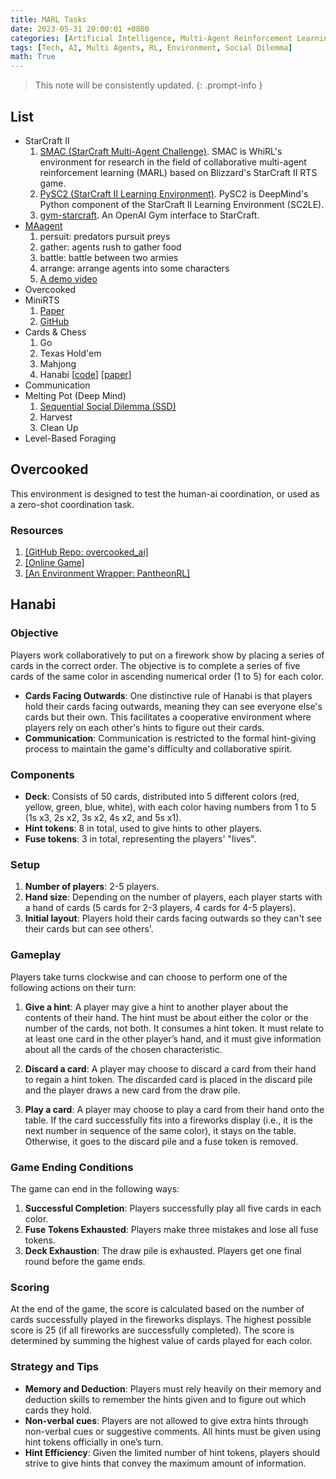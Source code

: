 ```yaml
---
title: MARL Tasks
date: 2023-05-31 20:00:01 +0800
categories: [Artificial Intelligence, Multi-Agent Reinforcement Learning]
tags: [Tech, AI, Multi Agents, RL, Environment, Social Dilemma]
math: True
---
```


> This note will be consistently updated.
{: .prompt-info }

## List
- StarCraft II
   1. [SMAC (StarCraft Multi-Agent Challenge)](https://github.com/oxwhirl/smac). SMAC is WhiRL's environment for research in the field of collaborative multi-agent reinforcement learning (MARL) based on Blizzard's StarCraft II RTS game.
   2. [PySC2 (StarCraft II Learning Environment)](https://github.com/deepmind/pysc2). PySC2 is DeepMind's Python component of the StarCraft II Learning Environment (SC2LE).
   3. [gym-starcraft](https://github.com/apsdehal/gym-starcraft). An OpenAI Gym interface to StarCraft.
- [MAagent](https://github.com/geek-ai/MAgent)
   1. persuit: predators pursuit preys
   2. gather: agents rush to gather food
   3. battle: battle between two armies
   4. arrange: arrange agents into some characters
   5. [A demo video](https://www.youtube.com/watch?v=HCSm0kVolqI)
- Overcooked
- MiniRTS
   1. [Paper](https://arxiv.org/pdf/1707.01067.pdf)
   2. [GitHub](https://github.com/facebookresearch/ELF)
- Cards & Chess
   1. Go
   2. Texas Hold'em
   3. Mahjong
   4. Hanabi [[code](https://github.com/deepmind/hanabi-learning-environment)] [[paper](https://www.sciencedirect.com/science/article/pii/S0004370219300116)]
- Communication
- Melting Pot (Deep Mind)
   1. [Sequential Social Dilemma (SSD)](https://github.com/eugenevinitsky/sequential_social_dilemma_games)
   2. Harvest
   3. Clean Up
-  Level-Based Foraging

## Overcooked

This environment is designed to test the human-ai coordination, or used as a zero-shot coordination task.

### Resources
1. [[GitHub Repo: overcooked_ai]](https://github.com/HumanCompatibleAI/overcooked_ai/tree/master)
2. [[Online Game]](https://humancompatibleai.github.io/overcooked-demo/)
3. [[An Environment Wrapper: PantheonRL]](https://github.com/Stanford-ILIAD/PantheonRL)

<!-- It seems that PantheonRL is out of date now (2023-12-26). To run the provided experiments, the environment needs some  -->
<!-- The provided example code cannot run directly, for it calls a deprecated function. When I was fixing that, I found the environment wrapper was rebuilt in the repo `overcooked_ai`. -->



## Hanabi

### **Objective**

Players work collaboratively to put on a firework show by placing a series of cards in the correct order. The objective is to complete a series of five cards of the same color in ascending numerical order (1 to 5) for each color. 

- **Cards Facing Outwards**: One distinctive rule of Hanabi is that players hold their cards facing outwards, meaning they can see everyone else's cards but their own. This facilitates a cooperative environment where players rely on each other's hints to figure out their cards.
- **Communication**: Communication is restricted to the formal hint-giving process to maintain the game's difficulty and collaborative spirit.

### **Components**

- **Deck**: Consists of 50 cards, distributed into 5 different colors (red, yellow, green, blue, white), with each color having numbers from 1 to 5 (1s x3, 2s x2, 3s x2, 4s x2, and 5s x1).
- **Hint tokens**: 8 in total, used to give hints to other players.
- **Fuse tokens**: 3 in total, representing the players' "lives".

### **Setup**

1. **Number of players**: 2-5 players.
2. **Hand size**: Depending on the number of players, each player starts with a hand of cards (5 cards for 2-3 players, 4 cards for 4-5 players).
3. **Initial layout**: Players hold their cards facing outwards so they can't see their cards but can see others'.
   
### **Gameplay**

Players take turns clockwise and can choose to perform one of the following actions on their turn:

1. **Give a hint**: A player may give a hint to another player about the contents of their hand. The hint must be about either the color or the number of the cards, not both. It consumes a hint token. It must relate to at least one card in the other player’s hand, and it must give information about all the cards of the chosen characteristic. 

2. **Discard a card**: A player may choose to discard a card from their hand to regain a hint token. The discarded card is placed in the discard pile and the player draws a new card from the draw pile.

3. **Play a card**: A player may choose to play a card from their hand onto the table. If the card successfully fits into a fireworks display (i.e., it is the next number in sequence of the same color), it stays on the table. Otherwise, it goes to the discard pile and a fuse token is removed.

### **Game Ending Conditions**

The game can end in the following ways:

1. **Successful Completion**: Players successfully play all five cards in each color.
2. **Fuse Tokens Exhausted**: Players make three mistakes and lose all fuse tokens.
3. **Deck Exhaustion**: The draw pile is exhausted. Players get one final round before the game ends.

### **Scoring**

At the end of the game, the score is calculated based on the number of cards successfully played in the fireworks displays. The highest possible score is 25 (if all fireworks are successfully completed). The score is determined by summing the highest value of cards played for each color.

### **Strategy and Tips**

- **Memory and Deduction**: Players must rely heavily on their memory and deduction skills to remember the hints given and to figure out which cards they hold.
- **Non-verbal cues**: Players are not allowed to give extra hints through non-verbal cues or suggestive comments. All hints must be given using hint tokens officially in one’s turn.
- **Hint Efficiency**: Given the limited number of hint tokens, players should strive to give hints that convey the maximum amount of information.
